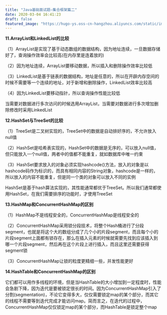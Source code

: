 ```yaml
---
title: "Java基础面试题—集合框架篇二"
date: 2020-03-04 16:41:23
draft: false
featured_image: "https://hugo-ys.oss-cn-hangzhou.aliyuncs.com/static/img/java.png"
---
```

**11.ArrayList和LinkedList的比较**

（1）ArrayList是实现了基于动态数组的数据结构，因为地址连续，一旦数据存储好了，查询操作效率会比较高(在内存里是连着放的)

（2）因为地址连续，ArrayList要移动数据，所以插入和删除操作效率比较低

（3）LinkedList是基于链表的数据结构，地址是任意的，所以在开辟内存空间的时候不需要等一个连续的地址，对于新增和删除操作，LinkedList效率比较高

（4）因为LinkedList要移动指针，所以查询操作性能比较低

当需要对数据进行多次访问的时候选用ArrayList，当需要对数据进行多次增加删除修改时采用LinkedList

**12.HashSet与TreeSet的比较**

（1）TreeSet是二叉树实现的，TreeSet中的数据是自动排好序的，不允许放入null值

（2）HashSet是哈希表实现的，HashSet中的数据是无序的，可以放入null值，但只能放入一个null值，两者中的值都不能重复，就如数据库中唯一约束

（3）HashSet要求放入的对象必须实现hashcode()方法，放入的对象是以hashcode码作为标识的，而具有相同内容的String对象，hashcode是一样的，所以放入的内容不能重复，但是同一个类的对象可以放入不同的实例

HashSet是基于hash算法实现的，其性能通常都优于TreeSet。所以我们通常都使用HashSet，在我们需要排序的功能时，才使用TreeSet

**13.HashMap和ConcurrentHashMap的区别**

（1）HashMap不是线程安全的，ConcurrentHashMap是线程安全的

（2）ConcurrentHashMap采用锁分段技术，将整个Hash桶进行了分段segment，也就是将这个大的数组分成了几个小的片段segment，而且每个小的片段segment上面都有锁存在，那么在插入元素的时候就需要先找到应该插入到哪一个片段segment，然后再在这个片段上进行插入，而且这里还需要获得segment锁

（3）ConcurrentHashMap让锁的粒度更精细一些，并发性能更好

**14.HashTable和ConcurrentHashMap的区别**

它们都可以用作多线程的环境，但是当HashTable的大小增加到一定程度时，性能会急剧下降，因为迭代是要被锁定很长的时间。因为ConcurrentHashMap引入了分割(segmentation)，不论它变得多大，仅仅需要锁定map的某个部分，而其它的线程不需要等到迭代完成才能访问map。简而言之，在迭代的过程中，ConcurrentHashMap仅仅锁定map的某个部分，而HashTable是锁定整个map